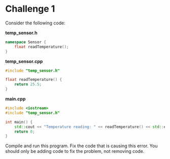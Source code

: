 # Challenge 1

Consider the following code:

**temp_sensor.h**
```cpp
namespace Sensor {
    float readTemperature();
}
```

**temp_sensor.cpp**
```cpp
#include "temp_sensor.h"

float readTemperature() {
    return 25.5;
}
```

**main.cpp**
```cpp
#include <iostream>
#include "temp_sensor.h"

int main() {
    std::cout << "Temperature reading: " << readTemperature() << std::endl;
    return 0;
}
```

Compile and run this program. Fix the code that is causing this error. You should only be adding code to fix the problem, not removing code.
